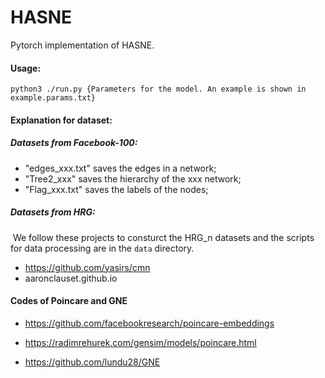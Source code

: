 # HASNE

Pytorch implementation of HASNE.

#### Usage:

```
python3 ./run.py {Parameters for the model. An example is shown in example.params.txt}
```

#### Explanation for dataset:

##### Datasets from Facebook-100:

- "edges_xxx.txt" saves the edges in a network;
- "Tree2_xxx" saves the hierarchy of the xxx network;
- "Flag_xxx.txt" saves the labels of the nodes;

##### Datasets from HRG:

​	We follow these projects to consturct the HRG_n datasets and the scripts for data processing are in the `data` directory. 

- https://github.com/yasirs/cmn
- aaronclauset.github.io

#### Codes of Poincare and GNE

- https://github.com/facebookresearch/poincare-embeddings

- https://radimrehurek.com/gensim/models/poincare.html

- https://github.com/lundu28/GNE





